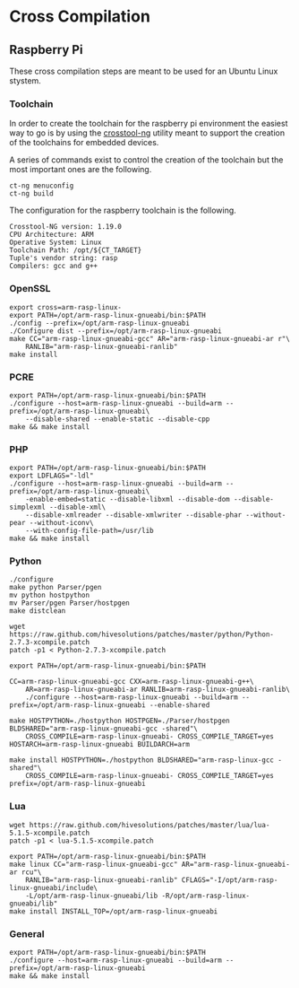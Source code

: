 # Cross Compilation

## Raspberry Pi

These cross compilation steps are meant to be used for an Ubuntu Linux stystem.

### Toolchain

In order to create the toolchain for the raspberry pi environment the easiest way to go is by
using the [crosstool-ng](http://crosstool-ng.org) utility meant to support the creation of the
toolchains for embedded devices.

A series of commands exist to control the creation of the toolchain but the most important ones
are the following.

    ct-ng menuconfig
    ct-ng build

The configuration for the raspberry toolchain is the following.

    Crosstool-NG version: 1.19.0
    CPU Architecture: ARM
    Operative System: Linux
    Toolchain Path: /opt/${CT_TARGET}
    Tuple's vendor string: rasp
    Compilers: gcc and g++

### OpenSSL

    export cross=arm-rasp-linux-
    export PATH=/opt/arm-rasp-linux-gnueabi/bin:$PATH
    ./config --prefix=/opt/arm-rasp-linux-gnueabi
    ./Configure dist --prefix=/opt/arm-rasp-linux-gnueabi
    make CC="arm-rasp-linux-gnueabi-gcc" AR="arm-rasp-linux-gnueabi-ar r"\
        RANLIB="arm-rasp-linux-gnueabi-ranlib"
    make install

### PCRE

    export PATH=/opt/arm-rasp-linux-gnueabi/bin:$PATH
    ./configure --host=arm-rasp-linux-gnueabi --build=arm --prefix=/opt/arm-rasp-linux-gnueabi\
        --disable-shared --enable-static --disable-cpp
    make && make install

### PHP

    export PATH=/opt/arm-rasp-linux-gnueabi/bin:$PATH
    export LDFLAGS="-ldl"
    ./configure --host=arm-rasp-linux-gnueabi --build=arm --prefix=/opt/arm-rasp-linux-gnueabi\
        -enable-embed=static --disable-libxml --disable-dom --disable-simplexml --disable-xml\
        --disable-xmlreader --disable-xmlwriter --disable-phar --without-pear --without-iconv\
        --with-config-file-path=/usr/lib
    make && make install

### Python

    ./configure
    make python Parser/pgen
    mv python hostpython
    mv Parser/pgen Parser/hostpgen
    make distclean

    wget https://raw.github.com/hivesolutions/patches/master/python/Python-2.7.3-xcompile.patch
    patch -p1 < Python-2.7.3-xcompile.patch

    export PATH=/opt/arm-rasp-linux-gnueabi/bin:$PATH

    CC=arm-rasp-linux-gnueabi-gcc CXX=arm-rasp-linux-gnueabi-g++\
        AR=arm-rasp-linux-gnueabi-ar RANLIB=arm-rasp-linux-gnueabi-ranlib\
        ./configure --host=arm-rasp-linux-gnueabi --build=arm --prefix=/opt/arm-rasp-linux-gnueabi --enable-shared

    make HOSTPYTHON=./hostpython HOSTPGEN=./Parser/hostpgen BLDSHARED="arm-rasp-linux-gnueabi-gcc -shared"\
        CROSS_COMPILE=arm-rasp-linux-gnueabi- CROSS_COMPILE_TARGET=yes HOSTARCH=arm-rasp-linux-gnueabi BUILDARCH=arm

    make install HOSTPYTHON=./hostpython BLDSHARED="arm-rasp-linux-gcc -shared"\
        CROSS_COMPILE=arm-rasp-linux-gnueabi- CROSS_COMPILE_TARGET=yes prefix=/opt/arm-rasp-linux-gnueabi

### Lua

    wget https://raw.github.com/hivesolutions/patches/master/lua/lua-5.1.5-xcompile.patch
    patch -p1 < lua-5.1.5-xcompile.patch

    export PATH=/opt/arm-rasp-linux-gnueabi/bin:$PATH
    make linux CC="arm-rasp-linux-gnueabi-gcc" AR="arm-rasp-linux-gnueabi-ar rcu"\
        RANLIB="arm-rasp-linux-gnueabi-ranlib" CFLAGS="-I/opt/arm-rasp-linux-gnueabi/include\
        -L/opt/arm-rasp-linux-gnueabi/lib -R/opt/arm-rasp-linux-gnueabi/lib"
    make install INSTALL_TOP=/opt/arm-rasp-linux-gnueabi

### General

    export PATH=/opt/arm-rasp-linux-gnueabi/bin:$PATH
    ./configure --host=arm-rasp-linux-gnueabi --build=arm --prefix=/opt/arm-rasp-linux-gnueabi
    make && make install
